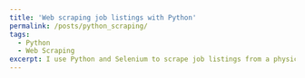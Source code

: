 ```yaml
---
title: 'Web scraping job listings with Python'
permalink: /posts/python_scraping/
tags:
  - Python
  - Web Scraping
excerpt: I use Python and Selenium to scrape job listings from a physician-outsourcing firm.
---
```


